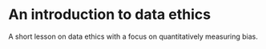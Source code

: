An introduction to data ethics
========

A short lesson on data ethics with a focus on quantitatively measuring bias.


                                                                                
